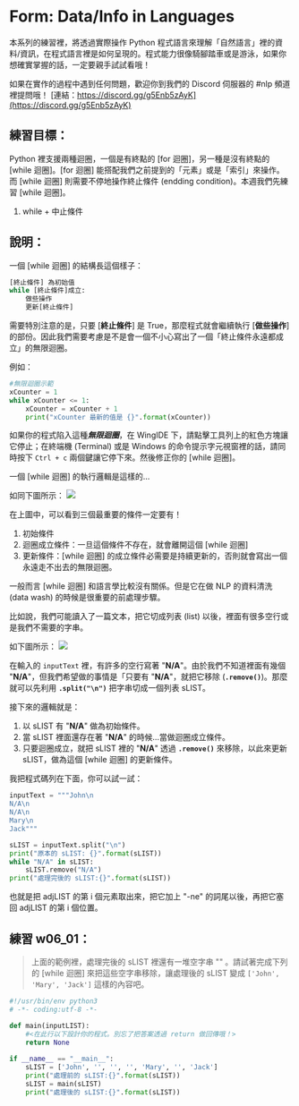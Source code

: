 # Form: Data/Info in Languages
本系列的練習裡，將透過實際操作 Python 程式語言來理解「自然語言」裡的資料/資訊，在程式語言裡是如何呈現的。程式能力很像騎腳踏車或是游泳，如果你想確實掌握的話，一定要親手試試看哦！

如果在實作的過程中遇到任何問題，歡迎你到我們的 Discord 伺服器的 #nlp 頻道裡提問哦！
[連結：https://discord.gg/g5Enb5zAyK](https://discord.gg/g5Enb5zAyK)

## 練習目標：
Python 裡支援兩種迴圈，一個是有終點的 [for 迴圈]，另一種是沒有終點的 [while 迴圈]。[for 迴圈] 能搭配我們之前提到的「元素」或是「索引」來操作。而 [while 迴圈] 則需要不停地操作終止條件 (endding condition)。本週我們先練習 [while 迴圈]。
1. while + 中止條件

## 說明：
一個 [while 迴圈] 的結構長這個樣子：  

```python
[終止條件] 為初始值
while [終止條件]成立:
    做些操作
    更新[終止條件]
```
需要特別注意的是，只要 [**終止條件**] 是 True，那麼程式就會繼續執行 [**做些操作**] 的部份。因此我們需要考慮是不是會一個不小心寫出了一個「終止條件永遠都成立」的無限迴圈。

例如：

```python
#無限迴圈示範
xCounter = 1
while xCounter <= 1:
    xCounter = xCounter + 1
    print("xCounter 最新的值是 {}".format(xCounter))
```

如果你的程式陷入這種***無限迴圈***，在 WingIDE 下，請點擊工具列上的紅色方塊讓它停止；在終端機 (Terminal) 或是 Windows 的命令提示字元視窗裡的話，請同時按下 `Ctrl + c` 兩個鍵讓它停下來。然後修正你的 [while 迴圈]。

一個 [while 迴圈] 的執行邏輯是這樣的…

如同下圖所示：
<kbd>
![](./media/whileLoop01.gif)
</kbd>

在上圖中，可以看到三個最重要的條件一定要有！

1. 初始條件
2. 迴圈成立條件：一旦這個條件不存在，就會離開這個 [while 迴圈]
3. 更新條件：[while 迴圈] 的成立條件必需要是持續更新的，否則就會寫出一個永遠走不出去的無限迴圈。

一般而言 [while 迴圈] 和語言學比較沒有關係。但是它在做 NLP 的資料清洗 (data wash) 的時候是很重要的前處理步驟。

比如說，我們可能讀入了一篇文本，把它切成列表 (list) 以後，裡面有很多空行或是我們不需要的字串。


如下圖所示：
<kbd>
![](./media/whileLoop02.gif)
</kbd>

在輸入的 `inputText` 裡，有許多的空行寫著 "**N/A**"。由於我們不知道裡面有幾個 "**N/A**"，但我們希望做的事情是「只要有 "**N/A**"，就把它移除 (**`.remove()`**)。那麼就可以先利用 **`.split("\n")`** 把字串切成一個列表 sLIST。

接下來的邏輯就是：

1. 以 sLIST 有 "**N/A**" 做為初始條件。
2. 當 sLIST 裡面還存在著 "**N/A**" 的時候…當做迴圈成立條件。
3. 只要迴圈成立，就把 sLIST 裡的 "**N/A**" 透過 **`.remove()`** 來移除，以此來更新 sLIST，做為這個 [while 迴圈] 的更新條件。

我把程式碼列在下面，你可以試一試：

```python
inputText = """John\n
N/A\n
N/A\n
Mary\n
Jack"""

sLIST = inputText.split("\n")
print("原本的 sLIST: {}".format(sLIST))
while "N/A" in sLIST:
    sLIST.remove("N/A")
print("處理完後的 sLIST:{}".format(sLIST))
```
也就是把 adjLIST 的第 i 個元素取出來，把它加上 "-ne" 的詞尾以後，再把它塞回 adjLIST 的第 i 個位置。


## 練習 w06_01：
> 上面的範例裡，處理完後的 sLIST 裡還有一堆空字串 "" 。請試著完成下列的 [while 迴圈] 來把這些空字串移除，讓處理後的 sLIST 變成 `['John', 'Mary', 'Jack']` 這樣的內容吧。

```python
#!/usr/bin/env python3
# -*- coding:utf-8 -*-

def main(inputLIST):
    #<在此行以下設計你的程式。別忘了把答案透過 return 做回傳哦！>
    return None
    
if __name__ == "__main__":
    sLIST = ['John', '', '', '', 'Mary', '', 'Jack']
    print("處理前的 sLIST:{}".format(sLIST))
    sLIST = main(sLIST)
    print("處理後的 sLIST:{}".format(sLIST))
```
